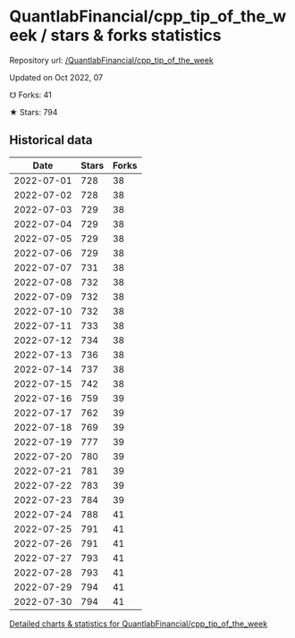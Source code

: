 # QuantlabFinancial/cpp_tip_of_the_week / stars & forks statistics

Repository url: [/QuantlabFinancial/cpp_tip_of_the_week](https://github.com/QuantlabFinancial/cpp_tip_of_the_week)

Updated on Oct 2022, 07

☋ Forks: 41

★ Stars: 794

## Historical data
| Date | Stars | Forks |
|------|-------|-------|
| 2022-07-01 | 728 | 38 | 
| 2022-07-02 | 728 | 38 | 
| 2022-07-03 | 729 | 38 | 
| 2022-07-04 | 729 | 38 | 
| 2022-07-05 | 729 | 38 | 
| 2022-07-06 | 729 | 38 | 
| 2022-07-07 | 731 | 38 | 
| 2022-07-08 | 732 | 38 | 
| 2022-07-09 | 732 | 38 | 
| 2022-07-10 | 732 | 38 | 
| 2022-07-11 | 733 | 38 | 
| 2022-07-12 | 734 | 38 | 
| 2022-07-13 | 736 | 38 | 
| 2022-07-14 | 737 | 38 | 
| 2022-07-15 | 742 | 38 | 
| 2022-07-16 | 759 | 39 | 
| 2022-07-17 | 762 | 39 | 
| 2022-07-18 | 769 | 39 | 
| 2022-07-19 | 777 | 39 | 
| 2022-07-20 | 780 | 39 | 
| 2022-07-21 | 781 | 39 | 
| 2022-07-22 | 783 | 39 | 
| 2022-07-23 | 784 | 39 | 
| 2022-07-24 | 788 | 41 | 
| 2022-07-25 | 791 | 41 | 
| 2022-07-26 | 791 | 41 | 
| 2022-07-27 | 793 | 41 | 
| 2022-07-28 | 793 | 41 | 
| 2022-07-29 | 794 | 41 | 
| 2022-07-30 | 794 | 41 | 


[Detailed charts & statistics for QuantlabFinancial/cpp_tip_of_the_week](https://reviewgithub.com/rep/QuantlabFinancial/cpp_tip_of_the_week)

